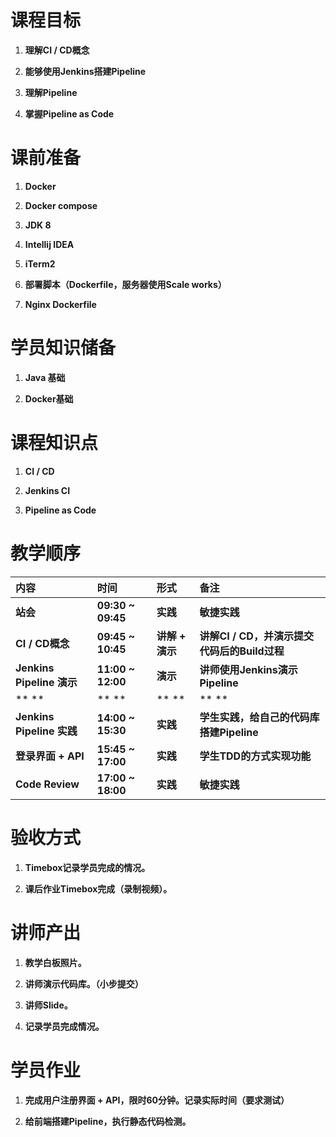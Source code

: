 # **课程目标**

1. **理解CI / CD概念**

2. **能够使用Jenkins搭建Pipeline**

3. **理解Pipeline**

4. **掌握Pipeline as Code**

# **课前准备**

1. **Docker**

2. **Docker compose**

3. **JDK 8**

4. **Intellij IDEA**

5. **iTerm2**

6. **部署脚本（Dockerfile，服务器使用Scale works）**

7. **Nginx Dockerfile**

# **学员知识储备**

1. **Java 基础**

2. **Docker基础**

# **课程知识点**

1. **CI / CD**

2. **Jenkins CI**

3. **Pipeline as Code**

# **教学顺序**

| **内容** | **时间** | **形式** | **备注** |
| :--- | :--- | :--- | :--- |
| **站会** | **09:30 ~ 09:45** | **实践** | **敏捷实践** |
| **CI / CD概念** | **09:45 ~ 10:45** | **讲解 + 演示** | **讲解CI / CD，并演示提交代码后的Build过程** |
| **Jenkins Pipeline 演示** | **11:00 ~ 12:00** | **演示** | **讲师使用Jenkins演示Pipeline** |
| ** ** | ** ** | ** ** | ** ** |
| **Jenkins Pipeline 实践** | **14:00 ~ 15:30** | **实践** | **学生实践，给自己的代码库搭建Pipeline** |
| **登录界面 + API** | **15:45 ~ 17:00** | **实践** | **学生TDD的方式实现功能** |
| **Code Review** | **17:00 ~ 18:00** | **实践** | **敏捷实践** |

# **验收方式**

1. **Timebox记录学员完成的情况。**

2. **课后作业Timebox完成（录制视频）。**

# **讲师产出**

1. **教学白板照片。**

2. **讲师演示代码库。（小步提交）**

3. **讲师Slide。**

4. **记录学员完成情况。**

# **学员作业**

1. **完成用户注册界面 + API，限时60分钟。记录实际时间（要求测试）**

2. **给前端搭建Pipeline，执行静态代码检测。**



